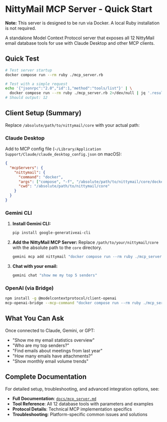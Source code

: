 # NittyMail MCP Server - Quick Start

**Note:** This server is designed to be run via Docker. A local Ruby installation is not required.

A standalone Model Context Protocol server that exposes all 12 NittyMail email database tools for use with Claude Desktop and other MCP clients.

## Quick Test

```bash
# Test server startup
docker compose run --rm ruby ./mcp_server.rb

# Test with a simple request  
echo '{"jsonrpc":"2.0","id":1,"method":"tools/list"}' | \
  docker compose run --rm ruby ./mcp_server.rb 2>/dev/null | jq '.result.tools | length'
# Should output: 12
```

## Client Setup (Summary)

Replace `/absolute/path/to/nittymail/core` with your actual path:

### Claude Desktop
Add to MCP config file (`~/Library/Application Support/Claude/claude_desktop_config.json` on macOS):

```json
{
  "mcpServers": {
    "nittymail": {
      "command": "docker",
      "args": ["compose", "-f", "/absolute/path/to/nittymail/core/docker-compose.yml", "run", "--rm", "ruby", "./mcp_server.rb"],
      "cwd": "/absolute/path/to/nittymail/core"
    }
  }
}
```

### Gemini CLI

1.  **Install Gemini CLI:**
    ```bash
    pip install google-generativeai-cli
    ```

2.  **Add the NittyMail MCP Server:**
    Replace `/path/to/your/nittymail/core` with the absolute path to the `core` directory.

    ```bash
    gemini mcp add nittymail "docker compose run --rm ruby ./mcp_server.rb" --scope project
    ```

3.  **Chat with your email:**
    ```bash
    gemini chat "show me my top 5 senders"
    ```


### OpenAI (via Bridge)
```bash
npm install -g @modelcontextprotocol/client-openai
mcp-openai-bridge --mcp-command "docker compose run --rm ruby ./mcp_server.rb" --mcp-cwd "/absolute/path/to/nittymail/core" --openai-key "$OPENAI_API_KEY"
```

## What You Can Ask

Once connected to Claude, Gemini, or GPT:

- "Show me my email statistics overview"
- "Who are my top senders?"
- "Find emails about meetings from last year"
- "How many emails have attachments?"
- "Show monthly email volume trends"

## Complete Documentation

For detailed setup, troubleshooting, and advanced integration options, see:
- **Full Documentation**: [`docs/mcp_server.md`](../docs/mcp_server.md)
- **Tool Reference**: All 12 database tools with parameters and examples
- **Protocol Details**: Technical MCP implementation specifics
- **Troubleshooting**: Platform-specific common issues and solutions
